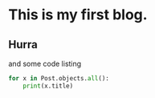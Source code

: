 # This is my first blog.

## Hurra

and some code listing

```python
for x in Post.objects.all():
    print(x.title)
```
